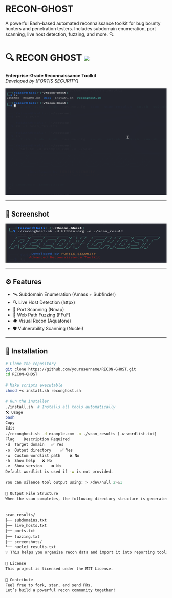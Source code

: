 # RECON-GHOST
A powerful Bash-based automated reconnaissance toolkit for bug bounty hunters and penetration testers. Includes subdomain enumeration, port scanning, live host detection, fuzzing, and more. 🔍


# 🔍 RECON GHOST <img src="https://i.imgur.com/JQ1WfYp.png" width="50">  

**Enterprise-Grade Reconnaissance Toolkit**  
*Developed by [FORTIS SECURITY]*  

![Demo](docs/demo.gif)

---

## 📸 Screenshot
<img src="screenshot.png" width="600">

---

## ⚙️ Features
- 🛰️ Subdomain Enumeration (Amass + Subfinder)
- 🔍 Live Host Detection (httpx)
- 🔌 Port Scanning (Nmap)
- 📂 Web Path Fuzzing (FFuF)
- 👁️ Visual Recon (Aquatone)
- 🛡️ Vulnerability Scanning (Nuclei)

---

## 🚀 Installation

```bash
# Clone the repository
git clone https://github.com/yourusername/RECON-GHOST.git
cd RECON-GHOST

# Make scripts executable
chmod +x install.sh reconghost.sh

# Run the installer
./install.sh  # Installs all tools automatically
🛠 Usage
bash
Copy
Edit
./reconghost.sh -d example.com -o ./scan_results [-w wordlist.txt]
Flag	Description	Required
-d	Target domain	✅ Yes
-o	Output directory	✅ Yes
-w	Custom wordlist path	❌ No
-h	Show help	❌ No
-v	Show version	❌ No
Default wordlist is used if -w is not provided.

You can silence tool output using: > /dev/null 2>&1

📂 Output File Structure
When the scan completes, the following directory structure is generated:


scan_results/
├── subdomains.txt
├── live_hosts.txt
├── ports.txt
├── fuzzing.txt
├── screenshots/
└── nuclei_results.txt
💡 This helps you organize recon data and import it into reporting tools easily.

📄 License
This project is licensed under the MIT License.

🤝 Contribute
Feel free to fork, star, and send PRs.
Let’s build a powerful recon community together! 
